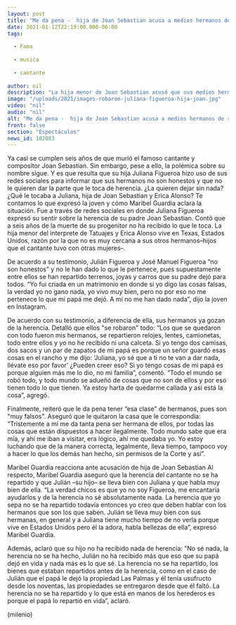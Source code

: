 ```yaml
---
layout: post
title: "Me da pena -  hija de Joan Sebastian acusa a medios hermanos de robarle la herencia"
date: 2021-01-12T22:19:00.000-06:00
tags:
  
  - Fama
  
  - musica
  
  - cantante
  
author: nil
description: "La hija menor de Joan Sebastian acusó que sus medios hermanos de robarles su herencia; Maribel Guardia sale en defensa de su hijo. "
image: "/uploads/2021/images-robaron-juliana-figueroa-hija-joan.jpg"
video: "nil"
audio: "nil"
alt: "Me da pena -  hija de Joan Sebastian acusa a medios hermanos de robarle la herencia"
front: false
section: "Espectáculos"
news_id: 182083
---
```


Ya casi se cumplen seis años de que murió el famoso cantante y compositor Joan Sebastian. Sin embargo, pese a ello, la polémica sobre su nombre sigue. Y es que resulta que su hija Juliana Figueroa hizo uso de sus redes sociales para informar que sus hermanos no son honestos y que no le quieren dar la parte que le toca de herencia. ¿La quieren dejar sin nada? ¿Qué le tocaba a Juliana, hija de Joan Sebastian y Erica Alonso? Te contamos lo que expresó la joven y cómo Maribel Guardia aclara la situación. Fue a través de redes sociales en donde Juliana Figueroa expresó su sentir sobre la herencia de su padre Joan Sebastian. Contó que a seis años de la muerte de su progenitor no ha recibido lo que le toca.  La hija menor del interprete de Tatuajes y Erica Alonso vive en Texas, Estados Unidos, razón por la que no es muy cercana a sus otros hermanos–hijos que el cantante tuvo con otras mujeres–. 

De acuerdo a su testimonio, Julián Figueroa y José Manuel Figueroa “no son honestos” y no le han dado lo que le pertenece, pues supuestamente entre ellos se han repartido terrenos, joyas y carros que su padre dejó para todos. “Yo fui criada en un matrimonio en donde si yo digo las cosas falsas, la verdad yo no gano nada, yo vivo muy bien, pero no por eso no me pertenece lo que mi papá me dejó. A mí no me han dado nada”, dijo la joven en Instagram. 

De acuerdo con su testimonio, a diferencia de ella, sus hermanos ya gozan de la herencia. Detalló que ellos "se robaron" todo: “Los que se quedaron con todo fueron mis hermanos, se repartieron relojes, lentes, camionetas, todo entre ellos y yo no he recibido ni una calceta. Si yo tengo dos camisas, dos sacos y un par de zapatos de mi papá es porque un señor guardó esas cosas en el rancho y me dijo: ‘Juliana, yo sé que a ti no te van a dar nada, llévate eso por favor’ ¿Pueden creer eso? Si yo tengo cosas de mi papá es porque alguien más me lo dio, no mi familia”, comentó. “Todo el mundo se robó todo, y todo mundo se adueñó de cosas que no son de ellos y por eso tienen todo lo que tienen. Ya estoy harta de quedarme callada y así está la cosa”, agregó. 

Finalmente, reiteró que le da pena tener “esa clase” de hermanos, pues son "muy falsos". Aseguró que le quitaron la casa que le correspondía: “Tristemente a mí me da tanta pena ser hermana de ellos, por todas las cosas que están dispuestos a hacer ilegalmente. Todo mundo sabe que era mía, y ahí me iban a visitar, era lógico, ahí me quedaba yo. Yo estoy luchando que de la manera correcta, legalmente, lleva tiempo, tampoco voy a hacer lo que los demás han hecho, sin permisos de la Corte y así”. 

Maribel Guardia reacciona ante acusación de hija de Joan Sebastian Al respecto, Maribel Guardia aseguró que la herencia del cantante no se ha repartido y que Julián –su hijo– se lleva bien con Juliana y que habla muy bien de ella. “La verdad chicos es que yo no soy Figueroa, me encantaría ayudarlos y de la herencia no sé absolutamente nada. La herencia que yo sepa no se ha repartido todavía entonces yo creo que deben hablar con los hermanos que son los que saben. Julián se lleva muy bien con sus hermanas, en general y a Juliana tiene mucho tiempo de no verla porque vive en Estados Unidos pero él la adora, habla bellezas de ella”, expresó Maribel Guardia. 

Además, aclaró que su hijo no ha recibido nada de herencia:  "No sé nada, la herencia no se ha hecho, Julián no ha recibido más que eso que su papá dejó en vida y nada más es lo que sé. La herencia no se ha repartido, los bienes que estaban repartidos antes de la herencia, como en el caso de Julián que el papá le dejó la propiedad Las Palmas y él tenía usufructo desde los noventas, las propiedades se entregaron desde que él faltó. La herencia no se ha repartido y lo que está en manos de los herederos es porque el papá lo repartió en vida”, aclaró. 

(milenio)
